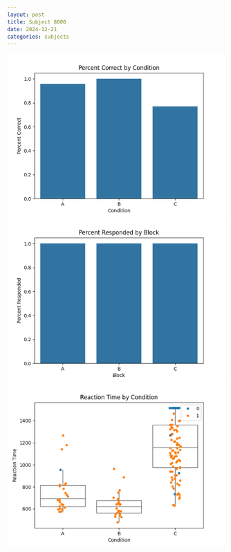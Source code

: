 ```yaml
---
layout: post
title: Subject 8000
date: 2024-12-21
categories: subjects
---
```


![](data/8000/run-25/8000_ATS_percent_correct.png)
![](data/8000/run-25/8000_ATS_percent_responded.png)
![](data/8000/run-25/8000_ATS_rt.png)

